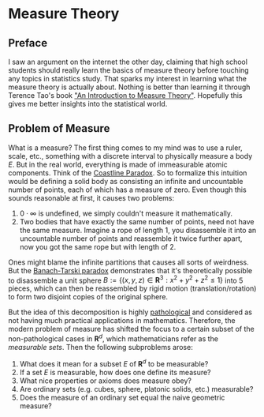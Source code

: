# Measure Theory

## Preface
I saw an argument on the internet the other day, claiming that high school students should really learn the basics of measure theory before touching any topics in statistics study. That sparks my interest in learning what the measure theory is actually about. Nothing is better than learning it through Terence Tao's book ["An Introduction to Measure Theory"](https://terrytao.files.wordpress.com/2012/12/gsm-126-tao5-measure-book.pdf). Hopefully this gives me better insights into the statistical world. 

## Problem of Measure
What is a measure? The first thing comes to my mind was to use a ruler, scale, etc., something with a discrete interval to physically measure a body $E$. But in the real world, everything is made of immeasurable atomic components. Think of the [Coastline Paradox](https://en.wikipedia.org/wiki/Coastline_paradox). So to formalize this intuition would be defining a solid body as consisting an infinite and uncountable number of points, each of which has a measure of zero. Even though this sounds reasonable at first, it causes two problems:

1. $0\cdot\infty$ is undefined, we simply couldn't measure it mathematically.
2. Two bodies that have exactly the same number of points, need not have the same measure. Imagine a rope of length 1, you disassemble it into an uncountable number of points and reassemble it twice further apart, now you got the same rope but with length of 2.

Ones might blame the infinite partitions that causes all sorts of weirdness. But the [Banach-Tarski paradox](https://youtu.be/s86-Z-CbaHA?si=HM-8MQncXfS7Iv6g&t=679) demonstrates that it's theoretically possible to disassemble a unit sphere $B := \{(x,y,z) \in \mathbf{R}^3: x^2+y^2+z^2\leq1\}$ into 5 pieces, which can then be reassembled by rigid motion (translation/rotation) to form two disjoint copies of the original sphere.

But the idea of this decomposition is highly [pathological](<https://en.wikipedia.org/wiki/Pathological_(mathematics)#:~:text=Here%2C%20an%20input%20(or%20set,complexity%2C%20or%20even%20its%20correctness.>) and considered as not having much practical applications in mathematics. Therefore, the modern problem of measure has shifted the focus to a certain subset of the non-pathological cases in $\mathbf{R}^d$, which mathematicians refer as the _measurable sets_. Then the following subproblems arose:

1. What does it mean for a subset $E$ of $\mathbf{R}^d$ to be measurable?
2. If a set $E$ is measurable, how does one define its measure?
3. What nice properties or axioms does measure obey?
4. Are ordinary sets (e.g. cubes, sphere, platonic solids, etc.) measurable?
5. Does the measure of an ordinary set equal the naive geometric measure?

